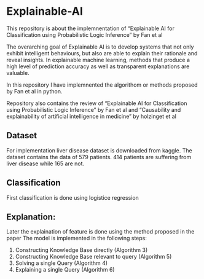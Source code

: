 # Explainable-AI
This repository is about the implemnentation of “Explainable AI for Classification using Probabilistic Logic
Inference” by Fan et al

The overarching goal of Explainable AI is to develop systems that not only exhibit intelligent behaviours, but also are able
to explain their rationale and reveal insights. In explainable machine learning, methods that produce a high level of prediction
accuracy as well as transparent explanations are valuable.

In this repository I have implemnented the algorithom or methods proposed by Fan et al in python.

Repository also contains the review of “Explainable AI for Classification using Probabilistic Logic
Inference” by Fan et al and “Causability and explainability of artificial intelligence in medicine” by holzinget et al
## Dataset
For implementation liver disease dataset is downloaded from kaggle. The dataset contains the data of 579 patients. 414 patients are suffering from liver disease while 165 are not.

## Classification
First classification is done using logistice regression

## Explanation:
Later the explaination of feature is done using the method proposed in the paper
The model is implemented in the following steps:
1. Constructing Knowledge Base directly (Algorithm 3)
2. Constructing Knowledge Base relevant to query (Algorithm 5)
3. Solving a single Query (Algorithm 4)
4. Explaining a single Query (Algorithm 6)
